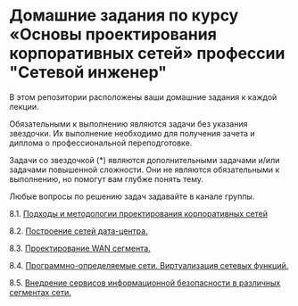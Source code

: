 #  Домашние задания по курсу «Основы проектирования корпоративных сетей» профессии "Сетевой инженер"

В этом репозитории расположены ваши домашние задания к каждой лекции. 

Обязательными к выполнению являются задачи без указания звездочки. Их выполнение необходимо для получения зачета и диплома о профессиональной переподготовке.

Задачи со звездочкой (*) являются дополнительными задачами и/или задачами повышенной сложности. Они не являются обязательными к выполнению, но помогут вам глубже понять тему.

Любые вопросы по решению задач задавайте в канале группы.

8.1. [Подходы и методологии проектирования корпоративных сетей](https://github.com/netology-code/crpnt-homeworks/blob/main/8-01.md)

8.2. [Построение сетей дата-центра.](https://github.com/netology-code/crpnt-homeworks/blob/main/8-02.md)

8.3. [Проектирование WAN сегмента. ](https://github.com/netology-code/crpnt-homeworks/blob/main/8-03.md)

8.4. [Программно-определяемые сети. Виртуализация сетевых функций.](https://github.com/netology-code/crpnt-homeworks/blob/main/8-04.md)

8.5. [Внедрение сервисов информационной безопасности в различных сегментах сети.](https://github.com/netology-code/crpnt-homeworks/blob/main/8-05.md)




